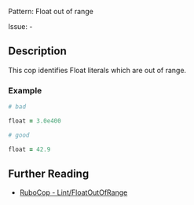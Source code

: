 Pattern: Float out of range

Issue: -

## Description

This cop identifies Float literals which are out of range.

### Example

```ruby
# bad

float = 3.0e400
```
```ruby
# good

float = 42.9
```

## Further Reading

* [RuboCop - Lint/FloatOutOfRange](https://rubocop.readthedocs.io/en/latest/cops_lint/#lintfloatoutofrange)

